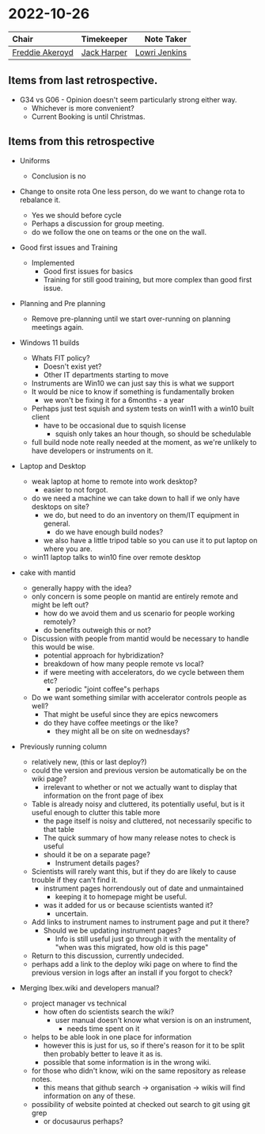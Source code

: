 # 2022-10-26

| Chair      | Timekeeper | Note Taker |
| :--------   | :---------: | ----------: |
| [Freddie Akeroyd](https://github.com/LilithCole) | [Jack Harper](https://github.com/rerpha) | [Lowri Jenkins](https://github.com/LowriJenkins) |

## Items from last retrospective.
 - G34 vs G06 - Opinion doesn't seem particularly strong either way.
	- Whichever is more convenient?
	- Current Booking is until Christmas.

## Items from this retrospective
- Uniforms
    - Conclusion is no

- Change to onsite rota One less person, do we want to change rota to rebalance it.
	- Yes we should before cycle
	- Perhaps a discussion for group meeting.
	- do we follow the one on teams or the one on the wall.
		

- Good first issues and Training
	- Implemented
		- Good first issues for basics
		- Training for still good training, but more complex than good first issue.
		
- Planning and Pre planning
	- Remove pre-planning until we start over-running on planning meetings again.

- Windows 11 builds
	- Whats FIT policy?
		- Doesn't exist yet?
		- Other IT departments starting to move
	- Instruments are Win10 we can just say this is what we support
	- It would be nice to know if something is fundamentally broken
		- we won't be fixing it for a 6months - a year
	- Perhaps just test squish and system tests on win11 with a win10 built client
		- have to be occasional due to squish license
			- squish only takes an hour though, so should be schedulable
	- full build node note really needed at the moment, as we're unlikely to have developers or instruments on it.

- Laptop and Desktop
	- weak laptop at home to remote into work desktop?
		- easier to not forgot.
	- do we need a machine we can take down to hall if we only have desktops on site?
		- we do, but need to do an inventory on them/IT equipment in general.
			- do we have enough build nodes?
		- we also have a little tripod table so you can use it to put laptop on where you are.
	- win11 laptop talks to win10 fine over remote desktop


- cake with mantid
	- generally happy with the idea?
	- only concern is some people on mantid are entirely remote and might be left out?
		- how do we avoid them and us scenario for people working remotely?
		- do benefits outweigh this or not?
	- Discussion with people from mantid would be necessary to handle this would be wise.
		- potential approach for hybridization?
		- breakdown of how many people remote vs local?
		- if were meeting with accelerators, do we cycle between them etc?
			- periodic "joint coffee"s perhaps
	- Do we want something similar with accelerator controls people as well?
		- That might be useful since they are epics newcomers
		- do they have coffee meetings or the like?
			- they might all be on site on wednesdays?

- Previously running column
	- relatively new, (this or last deploy?)
	- could the version and previous version be automatically be on the wiki page?
		- irrelevant to whether or not we actually want to display that information on the front page of ibex
	- Table is already noisy and cluttered, its potentially useful, but is it useful enough to clutter this table more
		- the page itself is noisy and cluttered, not necessarily specific to that table
		- The quick summary of how many release notes to check is useful
		- should it be on a separate page?
			- Instrument details pages?
	- Scientists will rarely want this, but if they do are likely to cause trouble if they can't find it.
		- instrument pages horrendously out of date and unmaintained
			- keeping it to homepage might be useful.
		- was it added for us or because scientists wanted it?
			- uncertain.
	- Add links to instrument names to instrument page and put it there?
		- Should we be updating instrument pages?
			- Info is still useful just go through it with the mentality of "when was this migrated, how old is this page"
	- Return to this discussion, currently undecided.
	- perhaps add a link to the deploy wiki page on where to find the previous version in logs after an install if you forgot to check?

- Merging Ibex.wiki and developers manual?
	- project manager vs technical
		- how often do scientists search the wiki?
			- user manual doesn't know what version is on an instrument,
				- needs time spent on it
	- helps to be able look in one place for information
		- however this is just for us, so if there's reason for it to be split then probably better to leave it as is.
		- possible that some information is in the wrong wiki.
	- for those who didn't know, wiki on the same repository as release notes.
		- this means that github search -> organisation -> wikis will find information on any of these.
	- possibility of website pointed at checked out search to git using git grep
		- or docusaurus perhaps?